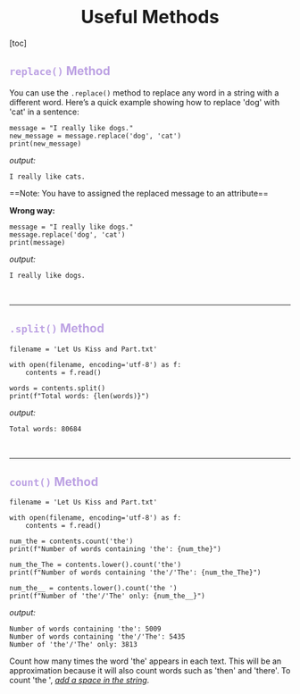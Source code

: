 # <font size='6'><center>Useful Methods</center></font>

[toc]

## <font color='BCA1E3'>`replace()` Method</font>
 
You can use the `.replace()` method to replace any word in a string with a different word. Here’s a quick example showing how to replace 'dog' with 'cat' in a sentence:
```
message = "I really like dogs."
new_message = message.replace('dog', 'cat')
print(new_message)
```
*output:*
```
I really like cats.
```
==Note: You have to assigned the replaced message to an attribute==

**Wrong way:**
```
message = "I really like dogs."
message.replace('dog', 'cat')
print(message)
```
*output:*
```
I really like dogs.
```

<br>

***

## <font color='BCA1E3'>`.split()` Method</font>

```
filename = 'Let Us Kiss and Part.txt'

with open(filename, encoding='utf-8') as f:
    contents = f.read()

words = contents.split()
print(f"Total words: {len(words)}")
```
*output:*

```
Total words: 80684
```

<br>

***

## <font color='BCA1E3'>`count()` Method</font>

```
filename = 'Let Us Kiss and Part.txt'

with open(filename, encoding='utf-8') as f:
    contents = f.read()

num_the = contents.count('the')
print(f"Number of words containing 'the': {num_the}")

num_the_The = contents.lower().count('the')
print(f"Number of words containing 'the'/'The': {num_the_The}")

num_the__ = contents.lower().count('the ')
print(f"Number of 'the'/'The' only: {num_the__}")
```
*output:*
```
Number of words containing 'the': 5009
Number of words containing 'the'/'The': 5435
Number of 'the'/'The' only: 3813
```
Count how many times the word 'the' appears in each text. This will be an approximation because it will also count words such as 'then' and 'there'. To count 'the ', <u>*add a space in the string*</u>.


